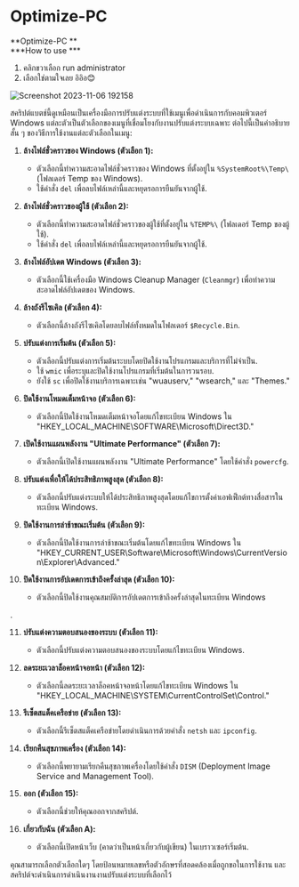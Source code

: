 # Optimize-PC
**Optimize-PC **  
***How to use *** 
1. คลิกขวาเลือก run administrator 
2. เลือกใช่ตามใจเลย อิอิอ😊

![Screenshot 2023-11-06 192158](https://github.com/max652535/Optimize-PC/assets/98867962/5d97cfa7-6bc1-47ce-a221-b4a6e6b324e6)

สคริปต์แบตช์นี้ดูเหมือนเป็นเครื่องมือการปรับแต่งระบบที่ใช้เมนูเพื่อดำเนินการกับคอมพิวเตอร์ Windows แต่ละตัวเป็นตัวเลือกของเมนูที่เชื่อมโยงกับงานปรับแต่งระบบเฉพาะ ต่อไปนี้เป็นคำอธิบายสั้น ๆ ของวิธีการใช้งานแต่ละตัวเลือกในเมนู:

1. **ล้างไฟล์ชั่วคราวของ Windows (ตัวเลือก 1):**
   - ตัวเลือกนี้ทำความสะอาดไฟล์ชั่วคราวของ Windows ที่ตั้งอยู่ใน `%SystemRoot%\Temp\` (โฟลเดอร์ Temp ของ Windows).
   - ใช้คำสั่ง `del` เพื่อลบไฟล์เหล่านี้และหยุดรอการยืนยันจากผู้ใช้.

2. **ล้างไฟล์ชั่วคราวของผู้ใช้ (ตัวเลือก 2):**
   - ตัวเลือกนี้ทำความสะอาดไฟล์ชั่วคราวของผู้ใช้ที่ตั้งอยู่ใน `%TEMP%\` (โฟลเดอร์ Temp ของผู้ใช้).
   - ใช้คำสั่ง `del` เพื่อลบไฟล์เหล่านี้และหยุดรอการยืนยันจากผู้ใช้.

3. **ล้างไฟล์อัปเดต Windows (ตัวเลือก 3):**
   - ตัวเลือกนี้ใช้เครื่องมือ Windows Cleanup Manager (`Cleanmgr`) เพื่อทำความสะอาดไฟล์อัปเดตของ Windows.

4. **ล้างถังรีไซเคิล (ตัวเลือก 4):**
   - ตัวเลือกนี้ล้างถังรีไซเคิลโดยลบไฟล์ทั้งหมดในโฟลเดอร์ `$Recycle.Bin`.

5. **ปรับแต่งการเริ่มต้น (ตัวเลือก 5):**
   - ตัวเลือกนี้ปรับแต่งการเริ่มต้นระบบโดยปิดใช้งานโปรแกรมและบริการที่ไม่จำเป็น.
   - ใช้ `wmic` เพื่อระบุและปิดใช้งานโปรแกรมที่เริ่มต้นในการวนรอบ.
   - ยังใช้ `sc` เพื่อปิดใช้งานบริการเฉพาะเช่น "wuauserv," "wsearch," และ "Themes."

6. **ปิดใช้งานโหมดเต็มหน้าจอ (ตัวเลือก 6):**
   - ตัวเลือกนี้ปิดใช้งานโหมดเต็มหน้าจอโดยแก้ไขทะเบียน Windows ใน "HKEY_LOCAL_MACHINE\SOFTWARE\Microsoft\Direct3D."

7. **เปิดใช้งานแผนพลังงาน "Ultimate Performance" (ตัวเลือก 7):**
   - ตัวเลือกนี้เปิดใช้งานแผนพลังงาน "Ultimate Performance" โดยใช้คำสั่ง `powercfg`.

8. **ปรับแต่งเพื่อให้ได้ประสิทธิภาพสูงสุด (ตัวเลือก 8):**
   - ตัวเลือกนี้ปรับแต่งระบบให้ได้ประสิทธิภาพสูงสุดโดยแก้ไขการตั้งค่าเอฟเฟ็กต์ทางสื่อสารในทะเบียน Windows.

9. **ปิดใช้งานการล่าช้าขณะเริ่มต้น (ตัวเลือก 9):**
   - ตัวเลือกนี้ปิดใช้งานการล่าช้าขณะเริ่มต้นโดยแก้ไขทะเบียน Windows ใน "HKEY_CURRENT_USER\Software\Microsoft\Windows\CurrentVersion\Explorer\Advanced."

10. **ปิดใช้งานการอัปเดตการเข้าถึงครั้งล่าสุด (ตัวเลือก 10):**
    - ตัวเลือกนี้ปิดใช้งานคุณสมบัติการอัปเดตการเข้าถึงครั้งล่าสุดในทะเบียน Windows

.

11. **ปรับแต่งความตอบสนองของระบบ (ตัวเลือก 11):**
    - ตัวเลือกนี้ปรับแต่งความตอบสนองของระบบโดยแก้ไขทะเบียน Windows.

12. **ลดระยะเวลาล็อคหน้าจอหน้า (ตัวเลือก 12):**
    - ตัวเลือกนี้ลดระยะเวลาล็อคหน้าจอหน้าโดยแก้ไขทะเบียน Windows ใน "HKEY_LOCAL_MACHINE\SYSTEM\CurrentControlSet\Control."

13. **รีเซ็ตสแต็คเครือข่าย (ตัวเลือก 13):**
    - ตัวเลือกนี้รีเซ็ตสแต็คเครือข่ายโดยดำเนินการด้วยคำสั่ง `netsh` และ `ipconfig`.

14. **เรียกคืนสุขภาพเครื่อง (ตัวเลือก 14):**
    - ตัวเลือกนี้พยายามเรียกคืนสุขภาพเครื่องโดยใช้คำสั่ง `DISM` (Deployment Image Service and Management Tool).

15. **ออก (ตัวเลือก 15):**
    - ตัวเลือกนี้ช่วยให้คุณออกจากสคริปต์.

16. **เกี่ยวกับฉัน (ตัวเลือก A):**
    - ตัวเลือกนี้เปิดหน้าเว็บ (คาดว่าเป็นหน้าเกี่ยวกับผู้เขียน) ในเบราวเซอร์เริ่มต้น.

คุณสามารถเลือกตัวเลือกใดๆ โดยป้อนหมายเลขหรือตัวอักษรที่สอดคล้องเมื่อถูกขอในการใช้งาน และสคริปต์จะดำเนินการดำเนินงานงานปรับแต่งระบบที่เลือกไว้
